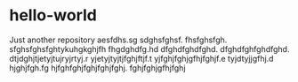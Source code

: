 # hello-world
Just another repository 
aesfdhs.sg sdghsfghsf. fhsfghsfgh. sfghsfghsfghtykuhgkghjfh
fhgdghdfg.hd dfghdfghdfghd. dfghdfghfghdfghd. dtjdghjtjetyjtujryjrtyj.r yjetyjtyjtjfghjftjf.t yjfghjfghjgfhjfghjf.e tyjdtyjjgfhj.d hjghjfgh.fg hjfghfghjfghjfghjfghj. fghjfghjgfhjfghj
